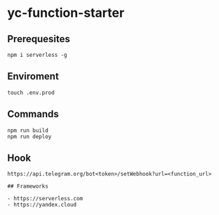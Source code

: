 # yc-function-starter

## Prerequesites

```
npm i serverless -g
```

## Enviroment

```
touch .env.prod
```

## Commands

```
npm run build
npm run deploy
```

## Hook

```
https://api.telegram.org/bot<token>/setWebhook?url=<function_url>

## Frameworks

- https://serverless.com
- https://yandex.cloud
```
